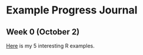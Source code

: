# Example Progress Journal

## Week 0 (October 2)

[Here](files/interesting_examples.html) is my 5 interesting R examples.
